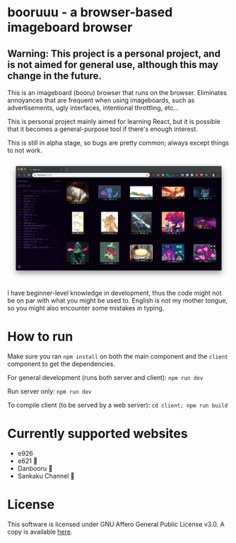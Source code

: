 # booruuu - a browser-based imageboard browser

## Warning: This project is a personal project, and is not aimed for general use, although this may change in the future.

This is an imageboard (booru) browser that runs on the browser. Eliminates annoyances that are frequent when using imageboards, such as advertisements, ugly interfaces, intentional throttling, etc...

This is personal project mainly aimed for learning React, but it is possible that it becomes a general-purpose tool if there's enough interest.

This is still in alpha stage, so bugs are pretty common; always except things to not work.

![Screenshot](doc/screenshot.png)

I have beginner-level knowledge in development, thus the code might not be on par with what you might be used to. English is not my mother tongue, so you might also encounter some mistakes in typing.

# How to run

Make sure you ran `npm install` on both the main component and the `client` component to get the dependencies.

For general development (runs both server and client): `npm run dev`

Run server only: `npm run dev`

To compile client (to be served by a web server): `cd client; npm run build`

# Currently supported websites

-   e926
-   e621 🔞
-   Danbooru 🔞
-   Sankaku Channel 🔞

# License

This software is licensed under GNU Affero General Public License v3.0. A copy is available [here](LICENSE).
